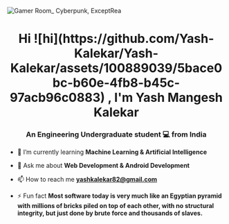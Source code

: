 ![Gamer Room_ Cyberpunk, ExceptRea](https://github.com/Yash-Kalekar/Yash-Kalekar/assets/100889039/88f5fcce-62c8-4e21-b9cb-210021fbb422)


<h1 align="center">Hi ![hi](https://github.com/Yash-Kalekar/Yash-Kalekar/assets/100889039/5bace0bc-b60e-4fb8-b45c-97acb96c0883)
, I'm Yash Mangesh Kalekar</h1>
<h3 align="center">An Engineering Undergraduate student 💻 from India</h3>

- 🌱 I’m currently learning **Machine Learning & Artificial Intelligence**

- 💬 Ask me about **Web Development & Android Development**

- 📫 How to reach me **yashkalekar82@gmail.com**

- ⚡ Fun fact **Most software today is very much like an Egyptian pyramid with millions of bricks piled on top of each other, with no structural integrity, but just done by brute force and thousands of slaves.**
